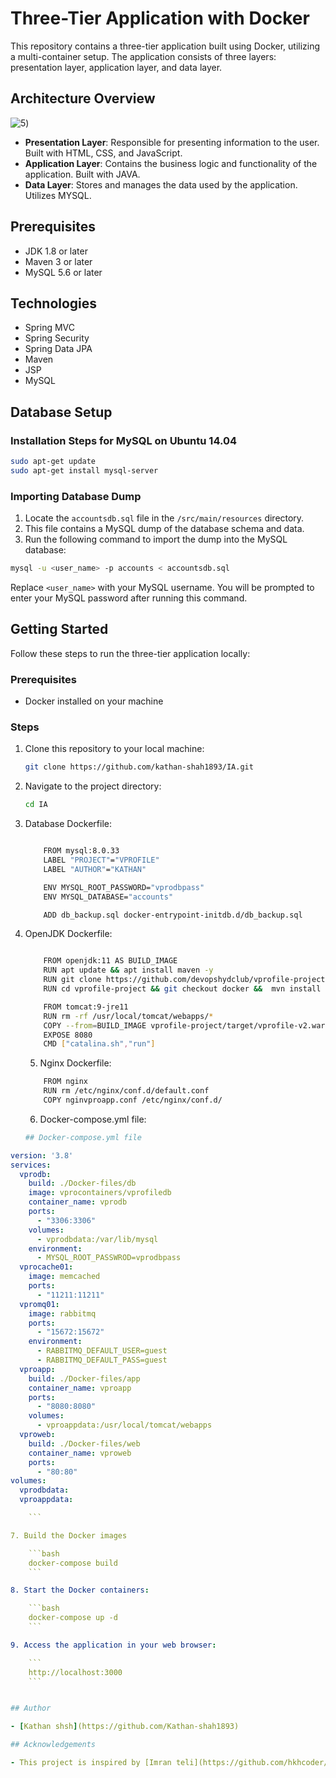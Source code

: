 # Three-Tier Application with Docker

This repository contains a three-tier application built using Docker, utilizing a multi-container setup. The application consists of three layers: presentation layer, application layer, and data layer.

## Architecture Overview


![5](https://github.com/kathan-shah1893/IA/assets/136159210/f434097f-4ec7-48c8-a3f0-e70025e0bb18))

- **Presentation Layer**: Responsible for presenting information to the user. Built with HTML, CSS, and JavaScript.
- **Application Layer**: Contains the business logic and functionality of the application. Built with JAVA.
- **Data Layer**: Stores and manages the data used by the application. Utilizes MYSQL.

## Prerequisites
- JDK 1.8 or later
- Maven 3 or later
- MySQL 5.6 or later

## Technologies 
- Spring MVC
- Spring Security
- Spring Data JPA
- Maven
- JSP
- MySQL

## Database Setup
### Installation Steps for MySQL on Ubuntu 14.04
```bash
sudo apt-get update
sudo apt-get install mysql-server
```
### Importing Database Dump
1. Locate the `accountsdb.sql` file in the `/src/main/resources` directory.
2. This file contains a MySQL dump of the database schema and data.
3. Run the following command to import the dump into the MySQL database:
```bash
mysql -u <user_name> -p accounts < accountsdb.sql
```
Replace `<user_name>` with your MySQL username. You will be prompted to enter your MySQL password after running this command.



## Getting Started

Follow these steps to run the three-tier application locally:

### Prerequisites

- Docker installed on your machine

### Steps

1. Clone this repository to your local machine:

    ```bash
    git clone https://github.com/kathan-shah1893/IA.git
    ```

2. Navigate to the project directory:

    ```bash
    cd IA
    ```

3. Database Dockerfile:

    ```bash
    
        FROM mysql:8.0.33
        LABEL "PROJECT"="VPROFILE"
        LABEL "AUTHOR"="KATHAN"

        ENV MYSQL_ROOT_PASSWORD="vprodbpass"
        ENV MYSQL_DATABASE="accounts"

        ADD db_backup.sql docker-entrypoint-initdb.d/db_backup.sql
    
    ```
4. OpenJDK Dockerfile:
    ```bash
    
        FROM openjdk:11 AS BUILD_IMAGE
        RUN apt update && apt install maven -y
        RUN git clone https://github.com/devopshydclub/vprofile-project.git
        RUN cd vprofile-project && git checkout docker &&  mvn install

        FROM tomcat:9-jre11
        RUN rm -rf /usr/local/tomcat/webapps/*
        COPY --from=BUILD_IMAGE vprofile-project/target/vprofile-v2.war /usr/local/tomcat/webapps/ROOT.war
        EXPOSE 8080
        CMD ["catalina.sh","run"]
    
    ```
    5. Nginx Dockerfile:
    ```bash
        FROM nginx
        RUN rm /etc/nginx/conf.d/default.conf
        COPY nginvproapp.conf /etc/nginx/conf.d/
    ```

      6. Docker-compose.yml file:
    ```bash
    ## Docker-compose.yml file

```yaml
version: '3.8'
services:
  vprodb:
    build: ./Docker-files/db
    image: vprocontainers/vprofiledb
    container_name: vprodb
    ports:
      - "3306:3306"
    volumes:
      - vprodbdata:/var/lib/mysql
    environment:
      - MYSQL_ROOT_PASSWROD=vprodbpass
  vprocache01:
    image: memcached
    ports:
      - "11211:11211"
  vpromq01:
    image: rabbitmq
    ports:
      - "15672:15672"
    environment:
      - RABBITMQ_DEFAULT_USER=guest
      - RABBITMQ_DEFAULT_PASS=guest
  vproapp:
    build: ./Docker-files/app
    container_name: vproapp
    ports:
      - "8080:8080"
    volumes:
      - vproappdata:/usr/local/tomcat/webapps
  vproweb:
    build: ./Docker-files/web
    container_name: vproweb
    ports:
      - "80:80"
volumes:
  vprodbdata:
  vproappdata:

    ```

7. Build the Docker images

    ```bash
    docker-compose build
    ```

8. Start the Docker containers:

    ```bash
    docker-compose up -d
    ```

9. Access the application in your web browser:

    ```
    http://localhost:3000
    ```


## Author

- [Kathan shsh](https://github.com/Kathan-shah1893)

## Acknowledgements

- This project is inspired by [Imran teli](https://github.com/hkhcoder/vprofile-project) and their work on (https://github.com/hkhcoder/vprofile-project).

